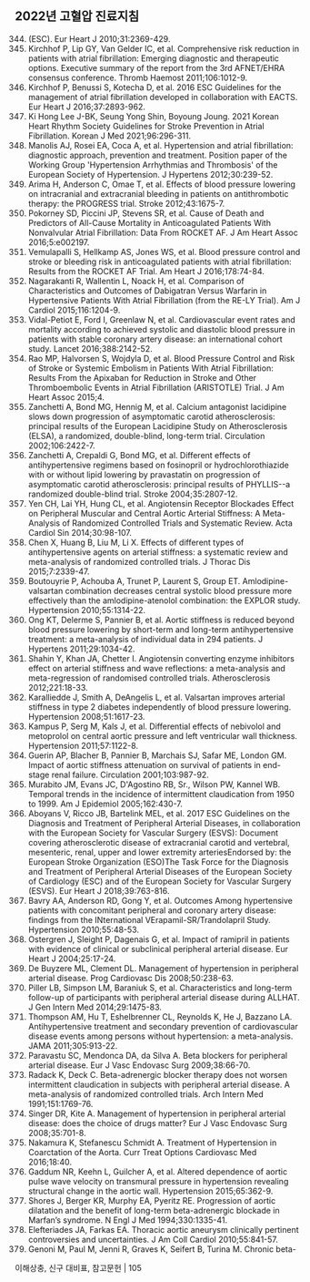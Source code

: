 ## 2022년 고혈압 진료지침

344. (ESC). Eur Heart J 2010;31:2369-429.
345. Kirchhof P, Lip GY, Van Gelder IC, et al. Comprehensive risk reduction in patients with atrial fibrillation: Emerging diagnostic and therapeutic options. Executive summary of the report from the 3rd AFNET/EHRA consensus conference. Thromb Haemost 2011;106:1012-9.
346. Kirchhof P, Benussi S, Kotecha D, et al. 2016 ESC Guidelines for the management of atrial fibrillation developed in collaboration with EACTS. Eur Heart J 2016;37:2893-962.
347. Ki Hong Lee J-BK, Seung Yong Shin, Boyoung Joung. 2021 Korean Heart Rhythm Society Guidelines for Stroke Prevention in Atrial Fibrillation. Korean J Med 2021;96:296-311.
348. Manolis AJ, Rosei EA, Coca A, et al. Hypertension and atrial fibrillation: diagnostic approach, prevention and treatment. Position paper of the Working Group 'Hypertension Arrhythmias and Thrombosis' of the European Society of Hypertension. J Hypertens 2012;30:239-52.
349. Arima H, Anderson C, Omae T, et al. Effects of blood pressure lowering on intracranial and extracranial bleeding in patients on antithrombotic therapy: the PROGRESS trial. Stroke 2012;43:1675-7.
350. Pokorney SD, Piccini JP, Stevens SR, et al. Cause of Death and Predictors of All-Cause Mortality in Anticoagulated Patients With Nonvalvular Atrial Fibrillation: Data From ROCKET AF. J Am Heart Assoc 2016;5:e002197.
351. Vemulapalli S, Hellkamp AS, Jones WS, et al. Blood pressure control and stroke or bleeding risk in anticoagulated patients with atrial fibrillation: Results from the ROCKET AF Trial. Am Heart J 2016;178:74-84.
352. Nagarakanti R, Wallentin L, Noack H, et al. Comparison of Characteristics and Outcomes of Dabigatran Versus Warfarin in Hypertensive Patients With Atrial Fibrillation (from the RE-LY Trial). Am J Cardiol 2015;116:1204-9.
353. Vidal-Petiot E, Ford I, Greenlaw N, et al. Cardiovascular event rates and mortality according to achieved systolic and diastolic blood pressure in patients with stable coronary artery disease: an international cohort study. Lancet 2016;388:2142-52.
354. Rao MP, Halvorsen S, Wojdyla D, et al. Blood Pressure Control and Risk of Stroke or Systemic Embolism in Patients With Atrial Fibrillation: Results From the Apixaban for Reduction in Stroke and Other Thromboembolic Events in Atrial Fibrillation (ARISTOTLE) Trial. J Am Heart Assoc 2015;4.
355. Zanchetti A, Bond MG, Hennig M, et al. Calcium antagonist lacidipine slows down progression of asymptomatic carotid atherosclerosis: principal results of the European Lacidipine Study on Atherosclerosis (ELSA), a randomized, double-blind, long-term trial. Circulation 2002;106:2422-7.
356. Zanchetti A, Crepaldi G, Bond MG, et al. Different effects of antihypertensive regimens based on fosinopril or hydrochlorothiazide with or without lipid lowering by pravastatin on progression of asymptomatic carotid atherosclerosis: principal results of PHYLLIS--a randomized double-blind trial. Stroke 2004;35:2807-12.
357. Yen CH, Lai YH, Hung CL, et al. Angiotensin Receptor Blockades Effect on Peripheral Muscular and Central Aortic Arterial Stiffness: A Meta-Analysis of Randomized Controlled Trials and Systematic Review. Acta Cardiol Sin 2014;30:98-107.
358. Chen X, Huang B, Liu M, Li X. Effects of different types of antihypertensive agents on arterial stiffness: a systematic review and meta-analysis of randomized controlled trials. J Thorac Dis 2015;7:2339-47.
359. Boutouyrie P, Achouba A, Trunet P, Laurent S, Group ET. Amlodipine-valsartan combination decreases central systolic blood pressure more effectively than the amlodipine-atenolol combination: the EXPLOR study. Hypertension 2010;55:1314-22.
360. Ong KT, Delerme S, Pannier B, et al. Aortic stiffness is reduced beyond blood pressure lowering by short-term and long-term antihypertensive treatment: a meta-analysis of individual data in 294 patients. J Hypertens 2011;29:1034-42.
361. Shahin Y, Khan JA, Chetter I. Angiotensin converting enzyme inhibitors effect on arterial stiffness and wave reflections: a meta-analysis and meta-regression of randomised controlled trials. Atherosclerosis 2012;221:18-33.
362. Karalliedde J, Smith A, DeAngelis L, et al. Valsartan improves arterial stiffness in type 2 diabetes independently of blood pressure lowering. Hypertension 2008;51:1617-23.
363. Kampus P, Serg M, Kals J, et al. Differential effects of nebivolol and metoprolol on central aortic pressure and left ventricular wall thickness. Hypertension 2011;57:1122-8.
364. Guerin AP, Blacher B, Pannier B, Marchais SJ, Safar ME, London GM. Impact of aortic stiffness attenuation on survival of patients in end-stage renal failure. Circulation 2001;103:987-92.
365. Murabito JM, Evans JC, D'Agostino RB, Sr., Wilson PW, Kannel WB. Temporal trends in the incidence of intermittent claudication from 1950 to 1999. Am J Epidemiol 2005;162:430-7.
366. Aboyans V, Ricco JB, Bartelink MEL, et al. 2017 ESC Guidelines on the Diagnosis and Treatment of Peripheral Arterial Diseases, in collaboration with the European Society for Vascular Surgery (ESVS): Document covering atherosclerotic disease of extracranial carotid and vertebral, mesenteric, renal, upper and lower extremity arteriesEndorsed by: the European Stroke Organization (ESO)The Task Force for the Diagnosis and Treatment of Peripheral Arterial Diseases of the European Society of Cardiology (ESC) and of the European Society for Vascular Surgery (ESVS). Eur Heart J 2018;39:763-816.
367. Bavry AA, Anderson RD, Gong Y, et al. Outcomes Among hypertensive patients with concomitant peripheral and coronary artery disease: findings from the INternational VErapamil-SR/Trandolapril Study. Hypertension 2010;55:48-53.
368. Ostergren J, Sleight P, Dagenais G, et al. Impact of ramipril in patients with evidence of clinical or subclinical peripheral arterial disease. Eur Heart J 2004;25:17-24.
369. De Buyzere ML, Clement DL. Management of hypertension in peripheral arterial disease. Prog Cardiovasc Dis 2008;50:238-63.
370. Piller LB, Simpson LM, Baraniuk S, et al. Characteristics and long-term follow-up of participants with peripheral arterial disease during ALLHAT. J Gen Intern Med 2014;29:1475-83.
371. Thompson AM, Hu T, Eshelbrenner CL, Reynolds K, He J, Bazzano LA. Antihypertensive treatment and secondary prevention of cardiovascular disease events among persons without hypertension: a meta-analysis. JAMA 2011;305:913-22.
372. Paravastu SC, Mendonca DA, da Silva A. Beta blockers for peripheral arterial disease. Eur J Vasc Endovasc Surg 2009;38:66-70.
373. Radack K, Deck C. Beta-adrenergic blocker therapy does not worsen intermittent claudication in subjects with peripheral arterial disease. A meta-analysis of randomized controlled trials. Arch Intern Med 1991;151:1769-76.
374. Singer DR, Kite A. Management of hypertension in peripheral arterial disease: does the choice of drugs matter? Eur J Vasc Endovasc Surg 2008;35:701-8.
375. Nakamura K, Stefanescu Schmidt A. Treatment of Hypertension in Coarctation of the Aorta. Curr Treat Options Cardiovasc Med 2016;18:40.
376. Gaddum NR, Keehn L, Guilcher A, et al. Altered dependence of aortic pulse wave velocity on transmural pressure in hypertension revealing structural change in the aortic wall. Hypertension 2015;65:362-9.
377. Shores J, Berger KR, Murphy EA, Pyeritz RE. Progression of aortic dilatation and the benefit of long-term beta-adrenergic blockade in Marfan’s syndrome. N Engl J Med 1994;330:1335-41.
378. Elefteriades JA, Farkas EA. Thoracic aortic aneurysm clinically pertinent controversies and uncertainties. J Am Coll Cardiol 2010;55:841-57.
379. Genoni M, Paul M, Jenni R, Graves K, Seifert B, Turina M. Chronic beta-

이해상충, 신구 대비표, 참고문헌 | <PAGE>105